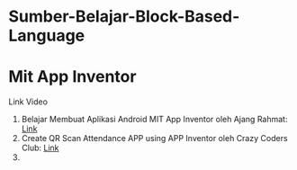 # Sumber-Belajar-Block-Based-Language


# Mit App Inventor
Link Video 
1. Belajar Membuat Aplikasi Android MIT App Inventor oleh Ajang Rahmat: [Link](https://www.youtube.com/watch?v=Dc66Ng2kgNY&list=PLXzMpPdJyzlDaxCyOAkg-zHeEvXhNnKMs)
2. Create QR Scan Attendance APP using APP Inventor oleh Crazy Coders Club: [Link](https://www.youtube.com/watch?v=hynTBp-3toQ)
3. 

